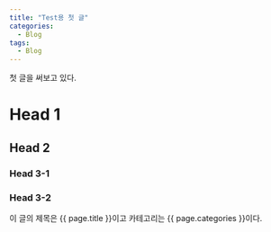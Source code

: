 ```yaml
---
title: "Test용 첫 글"
categories:
  - Blog
tags:
  - Blog
---
```


첫 글을 써보고 있다.
# Head 1
## Head 2
### Head 3-1
### Head 3-2

이 글의 제목은 {{ page.title }}이고
카테고리는 {{ page.categories }}이다.